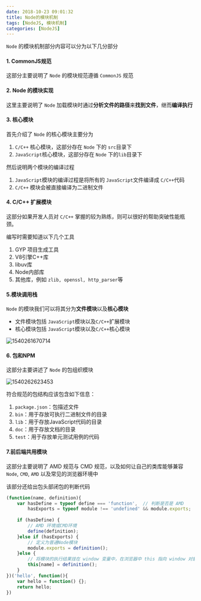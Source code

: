 ```yaml
---
date: 2018-10-23 09:01:32
title: Node的模块机制
tags: [NodeJS, 模块机制]
categories: [NodeJS]
---
```


`Node` 的模块机制部分内容可以分为以下几分部分

#### 1. CommonJS规范

这部分主要说明了 `Node` 的模块规范遵循 `CommonJS` 规范

#### 2. Node 的模块实现

这里主要说明了 `Node` 加载模块时通过**分析文件的路径**来**找到文件**，继而**编译执行**

#### 3. 核心模块

首先介绍了 `Node` 的核心模块主要分为

1. `C/C++` 核心模块，这部分存在 `Node` 下的 `src`目录下
2. `JavaScript`核心模块，这部分存在 `Node` 下的`lib`目录下

然后说明两个模块的编译过程

1. `JavaScript`模块的编译过程是将所有的 `JavaScript`文件编译成 `C/C++`代码
2. `C/C++` 模块会被直接编译为二进制文件

#### 4. C/C++ 扩展模块

这部分如果开发人员对 `C/C++` 掌握的较为熟练，则可以很好的帮助突破性能瓶颈。

编写时需要知道以下几个工具

1. GYP 项目生成工具
2. V8引擎C++库
3. libuv库
4. Node内部库
5. 其他库，例如 `zlib, openssl, http_parser`等

#### 5.模块调用栈

`Node` 的模块我们可以将其分为**文件模块**以及**核心模块**

* 文件模块包括 `JavaScript`模块以及`C/C++`扩展模块
* 核心模块包括 `JavaScript`模块以及`C/C++`核心模块

![1540261670714](C:\Users\Administrator\Documents\毕业设计\assets\1540261670714.png)

#### 6. 包和NPM

这部分主要讲述了 `Node` 的包组织模块

![1540262623453](C:\Users\Administrator\Documents\毕业设计\assets\1540262623453.png)

符合规范的包结构应该包含如下信息：

1. `package.json`：包描述文件
2. `bin`：用于存放可执行二进制文件的目录
3. `lib`：用于存放JavaScript代码的目录
4. `doc`：用于存放文档的目录
5. `test`：用于存放单元测试用例的代码

#### 7.前后端共用模块

这部分主要说明了 AMD 规范与 CMD 规范，以及如何让自己的类库能够兼容 `Node`, `CMD`, `AMD` 以及常见的浏览器环境中

该部分还给出包头部闭包的判断代码

``` javascript
(function(name, definition){
    var hasDefine = typeof define === 'function',  // 判断是否是 AMD
        hasExports = typeof module !== 'undefined' && module.exports;  // 判断是否是 CMD
    
    if (hasDefine) {
        // AMD 环境或CMD环境
        define(definition);
    }else if (hasExports) {
        // 定义为普通Node模块
        module.exports = definition();
    }else {
        // 将模块的执行结果挂在 window 变量中，在浏览器中 this 指向 window 对象
        this[name] = definition();
    }
})('hello', function(){
    var hello = function() {};
    return hello;
})
```



